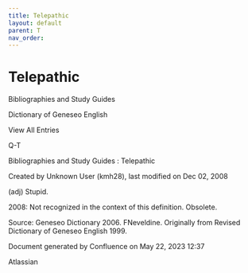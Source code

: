 ```yaml
---
title: Telepathic
layout: default
parent: T
nav_order:
---
```


# Telepathic

Bibliographies and Study Guides

Dictionary of Geneseo English

View All Entries

Q-T

Bibliographies and Study Guides : Telepathic

Created by  Unknown User (kmh28), last modified on Dec 02, 2008

(adj) Stupid.

2008: Not recognized in the context of this definition. Obsolete.

Source: Geneseo Dictionary 2006. FNeveldine. Originally from Revised Dictionary of Geneseo English 1999.

Document generated by Confluence on May 22, 2023 12:37

Atlassian
